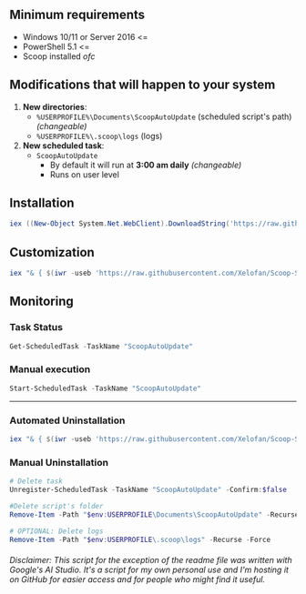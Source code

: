 ## Minimum requirements
- Windows 10/11 or Server 2016 <=
- PowerShell 5.1 <=
- Scoop installed *ofc*

## Modifications that will happen to your system
1. **New directories**:
    - ``%USERPROFILE%\Documents\ScoopAutoUpdate`` (scheduled script's path) *(changeable)*
    - ``%USERPROFILE%\.scoop\logs`` (logs)
2. **New scheduled task**:
    - ``ScoopAutoUpdate``
        - By default it will run at **3:00 am daily** *(changeable)*
        - Runs on user level

## Installation
```powershell
iex ((New-Object System.Net.WebClient).DownloadString('https://raw.githubusercontent.com/Xelofan/Scoop-Scheduled-Updates/main/Install-ScoopAutoUpdate.ps1'))
```

## Customization
```powershell
iex "& { $(iwr -useb 'https://raw.githubusercontent.com/Xelofan/Scoop-Scheduled-Updates/main/Install-ScoopAutoUpdate.ps1').Content } -ScheduleTime '01:00' -InstallPath 'C:\Automation\Scoop'"
```

## Monitoring

### Task Status
```powershell
Get-ScheduledTask -TaskName "ScoopAutoUpdate"
```

### Manual execution
```powershell
Start-ScheduledTask -TaskName "ScoopAutoUpdate"
```

---

### **Automated Uninstallation**
```powershell
iex "& { $(iwr -useb 'https://raw.githubusercontent.com/Xelofan/Scoop-Scheduled-Updates/main/Install-ScoopAutoUpdate.ps1').Content } -Uninstall"
```

### **Manual Uninstallation**
```powershell
# Delete task
Unregister-ScheduledTask -TaskName "ScoopAutoUpdate" -Confirm:$false

#Delete script's folder
Remove-Item -Path "$env:USERPROFILE\Documents\ScoopAutoUpdate" -Recurse -Force

# OPTIONAL: Delete logs
Remove-Item -Path "$env:USERPROFILE\.scoop\logs" -Recurse -Force
```


###### *Disclaimer: This script for the exception of the readme file was written with Google's AI Studio. It's a script for my own personal use and I'm hosting it on GitHub for easier access and for people who might find it useful.*